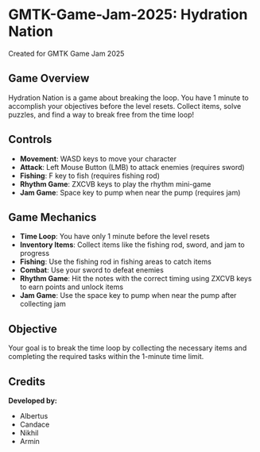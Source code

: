 # GMTK-Game-Jam-2025: Hydration Nation

Created for GMTK Game Jam 2025

## Game Overview
Hydration Nation is a game about breaking the loop. You have 1 minute to accomplish your objectives before the level resets. Collect items, solve puzzles, and find a way to break free from the time loop!

## Controls
- **Movement**: WASD keys to move your character
- **Attack**: Left Mouse Button (LMB) to attack enemies (requires sword)
- **Fishing**: F key to fish (requires fishing rod)
- **Rhythm Game**: ZXCVB keys to play the rhythm mini-game
- **Jam Game**: Space key to pump when near the pump (requires jam)

## Game Mechanics
- **Time Loop**: You have only 1 minute before the level resets
- **Inventory Items**: Collect items like the fishing rod, sword, and jam to progress
- **Fishing**: Use the fishing rod in fishing areas to catch items
- **Combat**: Use your sword to defeat enemies
- **Rhythm Game**: Hit the notes with the correct timing using ZXCVB keys to earn points and unlock items
- **Jam Game**: Use the space key to pump when near the pump after collecting jam

## Objective
Your goal is to break the time loop by collecting the necessary items and completing the required tasks within the 1-minute time limit.

## Credits
**Developed by:**
- Albertus
- Candace
- Nikhil
- Armin

